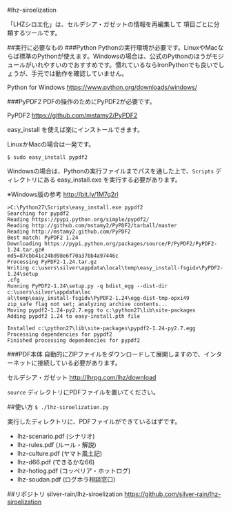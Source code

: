 #lhz-siroelization

「LHZシロエ化」は、セルデシア・ガゼットの情報を再編集して
項目ごとに分類するツールです。

##実行に必要なもの
###Python
Pythonの実行環境が必要です。LinuxやMacならば標準のPythonが使えます。Windowsの場合は、公式のPythonのほうがモジュールがいれやすいのでおすすめです。慣れているならIronPythonでも良いでしょうが、手元では動作を確認していません。

Python for Windows
https://www.python.org/downloads/windows/


###PyPDF2
PDFの操作のためにPyPDF2が必要です。

PyPDF2
https://github.com/mstamy2/PyPDF2

easy_install を使えば楽にインストールできます。

LinuxかMacの場合は一発です。

```$ sudo easy_install pypdf2```

Windowsの場合は、Pythonの実行ファイルまでパスを通した上で、```Scripts``` ディレクトリにある easy_install.exe を実行する必要があります。

※Windows版の参考
http://bit.ly/1M7q2rl

```
>C:\Python27\Scripts\easy_install.exe pypdf2
Searching for pypdf2
Reading https://pypi.python.org/simple/pypdf2/
Reading http://github.com/mstamy2/PyPDF2/tarball/master
Reading http://mstamy2.github.com/PyPDF2
Best match: PyPDF2 1.24
Downloading https://pypi.python.org/packages/source/P/PyPDF2/PyPDF2-1.24.tar.gz#
md5=87cbb41c24bd98e6f70a37bb4a97446c
Processing PyPDF2-1.24.tar.gz
Writing c:\users\silver\appdata\local\temp\easy_install-fsgidv\PyPDF2-1.24\setup
.cfg
Running PyPDF2-1.24\setup.py -q bdist_egg --dist-dir c:\users\silver\appdata\loc
al\temp\easy_install-fsgidv\PyPDF2-1.24\egg-dist-tmp-opxi49
zip_safe flag not set; analyzing archive contents...
Moving pypdf2-1.24-py2.7.egg to c:\python27\lib\site-packages
Adding pypdf2 1.24 to easy-install.pth file

Installed c:\python27\lib\site-packages\pypdf2-1.24-py2.7.egg
Processing dependencies for pypdf2
Finished processing dependencies for pypdf2
```

###PDF本体
自動的にZIPファイルをダウンロードして展開しますので、インターネットに接続している必要があります。

セルデシア・ガゼット
http://lhrpg.com/lhz/download

```source``` ディレクトリにPDFファイルを置いてください。


##使い方
```$ ./lhz-siroelization.py```

実行したディレクトリに、PDFファイルができているはずです。

- lhz-scenario.pdf (シナリオ)
- lhz-rules.pdf (ルール・解説)
- lhz-culture.pdf (ヤマト風土記)
- lhz-d66.pdf (できるかな66)
- lhz-hotlog.pdf (コッペリア・ホットログ)
- lhz-soudan.pdf (ログホラ相談窓口)

##リポジトリ
silver-rain/lhz-siroelization
https://github.com/silver-rain/lhz-siroelization


